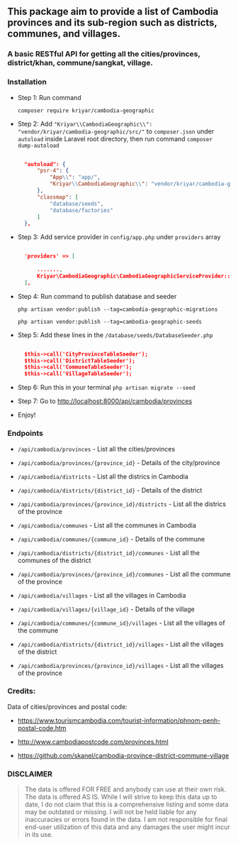 ## This package aim to provide a list of Cambodia provinces and its sub-region such as districts, communes, and villages.

### A basic RESTful API for getting all the cities/provinces, district/khan, commune/sangkat, village.

### Installation

- Step 1: Run command

  `composer require kriyar/cambodia-geographic`

- Step 2: Add `"Kriyar\\CambodiaGeographic\\": "vendor/kriyar/cambodia-geographic/src/"` to `composer.json` under `autoload` inside Laravel root directory, then run command `composer dump-autoload`

  ```json

    "autoload": {
        "psr-4": {
            "App\\": "app/",
            "Kriyar\\CambodiaGeographic\\": "vendor/kriyar/cambodia-geographic/src/"
        },
        "classmap": [
            "database/seeds",
            "database/factories"
        ]
    },

  ```
        
- Step 3: Add service provider in `config/app.php` under `providers` array

  ```json

    'providers' => [
    
        .......,        
        Kriyar\CambodiaGeographic\CambodiaGeographicServiceProvider::class        
    ],

  ```

- Step 4: Run command to publish database and seeder

  `php artisan vendor:publish --tag=cambodia-geographic-migrations`

  `php artisan vendor:publish --tag=cambodia-geographic-seeds`

- Step 5: Add these lines in the `/database/seeds/DatabaseSeeder.php`

  ```json

    $this->call('CityProvinceTableSeeder');
    $this->call('DistrictTableSeeder');
    $this->call('CommuneTableSeeder');
    $this->call('VillageTableSeeder');

  ```

- Step 6: Run this in your terminal `php artisan migrate --seed`

- Step 7: Go to [http://localhost:8000/api/cambodia/provinces](http://localhost:8000/api/cambodia/provinces)

- Enjoy!


### Endpoints

- `/api/cambodia/provinces` - List all the cities/provinces

- `/api/cambodia/provinces/{province_id}` - Details of the city/province

- `/api/cambodia/districts` - List all the districs in Cambodia

- `/api/cambodia/districts/{district_id}` - Details of the district

- `/api/cambodia/provinces/{province_id}/districts` - List all the districs of the province

- `/api/cambodia/communes` - List all the communes in Cambodia

- `/api/cambodia/communes/{commune_id}` - Details of the commune

- `/api/cambodia/districts/{district_id}/communes` - List all the communes of the district

- `/api/cambodia/provinces/{province_id}/communes` - List all the commune of the province

- `/api/cambodia/villages` - List all the villages in Cambodia

- `/api/cambodia/villages/{village_id}` - Details of the village

- `/api/cambodia/communes/{commune_id}/villages` - List all the villages of the commune

- `/api/cambodia/districts/{district_id}/villages` - List all the villages of the district

- `/api/cambodia/provinces/{province_id}/villages` - List all the villages of the province

### Credits:

Data of cities/provinces and postal code:

- https://www.tourismcambodia.com/tourist-information/phnom-penh-postal-code.htm

- http://www.cambodiapostcode.com/provinces.html

- https://github.com/skanel/cambodia-province-district-commune-village

### DISCLAIMER

> The data is offered FOR FREE and anybody can use at their own risk. 
> The data is offered AS IS. While I will strive to keep this data up to date, I do not claim that this is a comprehensive listing and some data may be outdated or missing. 
> I will not be held liable for any inaccuracies or errors found in the data. I am not responsible for final end-user utilization of this data and any damages the user might incur in its use.

